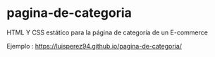 # pagina-de-categoria
HTML Y CSS estático para la página de categoría de un E-commerce

Ejemplo : https://luisperez94.github.io/pagina-de-categoria/
